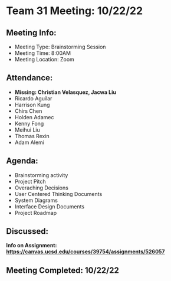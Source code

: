 # Team 31 Meeting: 10/22/22

## Meeting Info:
- Meeting Type: Brainstorming Session
- Meeting Time: 8:00AM
- Meeting Location: Zoom

## Attendance:
  - **Missing: Christian Velasquez, Jacwa Liu**
  - Ricardo Aguilar
  - Harrison Kung
  - Chirs Chen
  - Holden Adamec
  - Kenny Fong
  - Meihui Liu
  - Thomas Rexin
  - Adam Alemi

## Agenda:
- Brainstorming activity
- Project Pitch
- Overaching Decisions
- User Centered Thinking Documents
- System Diagrams
- Interface Design Documents
- Project Roadmap

## Discussed:
**Info on Assignment: https://canvas.ucsd.edu/courses/39754/assignments/526057**

## Meeting Completed: 10/22/22
